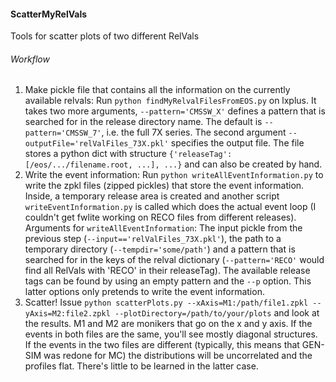 
#### ScatterMyRelVals 
  Tools for scatter plots of two different RelVals  
  
###### Workflow
1. Make pickle file that contains all the information on the currently available relvals: Run `python findMyRelvalFilesFromEOS.py` on lxplus. It takes two more arguments, `--pattern='CMSSW_X'` defines a pattern that is searched for in the release directory name. The default is `--pattern='CMSSW_7'`, i.e. the full 7X series. The second argument `--outputFile='relValFiles_73X.pkl'` specifies the output file. The file stores a python dict with structure `{'releaseTag':[/eos/.../filename.root, ...], ...}` and can also be created by hand.
2. Write the event information: Run `python writeAllEventInformation.py` to write the zpkl files (zipped pickles) that store the event information. Inside, a temporary release area is created and another script `writeEventInformation.py` is called which does the actual event loop (I couldn't get fwlite working on RECO files from different releases). Arguments for `writeAllEventInformation`: The input pickle from the previous step (`--input=='relValFiles_73X.pkl'`), the path to a temporary directory (`--tempdir='some/path'`) and a pattern that is searched for in the keys of the relval dictionary (`--pattern='RECO'` would find all RelVals with 'RECO' in their releaseTag). The available release tags can be found by using an empty pattern and the `--p` option. This latter options only pretends to write the event information.
3. Scatter! Issue `python scatterPlots.py --xAxis=M1:/path/file1.zpkl --yAxis=M2:file2.zpkl --plotDirectory=/path/to/your/plots` and look at the results. M1 and M2 are monikers that go on the x and y axis. If the events in both files are the same, you'll see mostly diagonal structures. If the events in the two files are different (typically, this means that GEN-SIM was redone for MC) the distributions will be uncorrelated and the profiles flat. There's little to be learned in the latter case.

